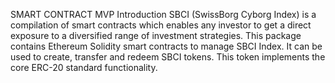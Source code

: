 SMART CONTRACT MVP
Introduction
SBCI (SwissBorg Cyborg Index) is a compilation of smart contracts which enables any investor to get a direct exposure to a diversified range of investment strategies. 
This package contains Ethereum Solidity smart contracts to manage SBCI Index. It can be used to create, transfer and redeem SBCI tokens. This token implements the core ERC-20 standard functionality.

